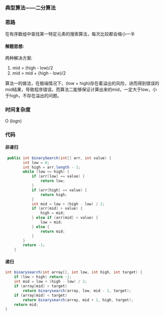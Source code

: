### 典型算法——二分算法


### 思路

在有序数组中查找某一特定元素的搜索算法，每次比较都会缩小一半

#### 解题思想:

两种解决方案: 

1. mid = (high - low)/2
2. mid = mid + (high - low)/2

算法一的做法，在极端情况下，(low + high)存在着溢出的风险，进而得到错误的mid结果，导致程序错误。而算法二能够保证计算出来的mid，一定大于low，小于high，不存在溢出的问题。


### 时间复杂度

O (logn)

### 代码

#### 非递归
```java
 public int binarySearch(int[] arr, int value) {
        int low = 0;
        int high = arr.length - 1;
        while (low <= high) {
            if (arr[low] == value) {
                return low;
            }
            if (arr[high] == value) {
                return high;
            }
            int mid = low + (high - low) / 2;
            if (arr[mid] > value) {
                high = mid;
            } else if (arr[mid] < value) {
                low = mid;
            } else {
                return mid;
            }
        }
        return -1;
    }
```

#### 递归
```java
int binarysearch(int array[], int low, int high, int target) {
    if (low > high) return -1;
    int mid = low + (high - low) / 2;
    if (array[mid] > target)
        return binarysearch(array, low, mid - 1, target);
    if (array[mid] < target)
        return binarysearch(array, mid + 1, high, target);
    return mid;
}
```